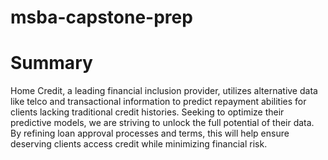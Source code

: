 # msba-capstone-prep
# Summary
Home Credit, a leading financial inclusion provider, utilizes alternative data like telco and transactional information to predict repayment abilities for clients lacking traditional credit histories. Seeking to optimize their predictive models, we are striving to unlock the full potential of their data. By refining loan approval processes and terms, this will help ensure deserving clients access credit while minimizing financial risk.
